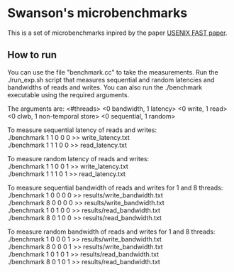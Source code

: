 # Swanson's microbenchmarks

This is a set of microbenchmarks inpired by the paper [USENIX FAST paper](https://www.usenix.org/conference/fast20/presentation/yang).


## How to run

You can use the file "benchmark.cc" to take the measurements. Run the ./run_exp.sh script that measures sequential and random latencies and bandwidths of reads and writes. You can also run the ./benchmark executable using the required arguments.

The arguments are: <#threads> <0 bandwidth, 1 latency> <0 write, 1 read> <0 clwb, 1 non-temporal store> <0 sequential, 1 random>

To measure sequential latency of reads and writes: <br />
   ./benchmark 1 1 0 0 0 >> write_latency.txt <br />
   ./benchmark 1 1 1 0 0 >> read_latency.txt  <br />
   
To measure random latency of reads and writes: <br />
   ./benchmark 1 1 0 0 1 >> write_latency.txt <br />
   ./benchmark 1 1 1 0 1 >> read_latency.txt  <br />
   
To measure sequential bandwidth of reads and writes for 1 and 8 threads: <br />
   ./benchmark 1 0 0 0 0 >> results/write_bandwidth.txt  <br />
   ./benchmark 8 0 0 0 0 >> results/write_bandwidth.txt  <br />
   ./benchmark 1 0 1 0 0 >> results/read_bandwidth.txt   <br />
   ./benchmark 8 0 1 0 0 >> results/read_bandwidth.txt   <br />

To measure random bandwidth of reads and writes for 1 and 8 threads: <br />
   ./benchmark 1 0 0 0 1 >> results/write_bandwidth.txt <br />
   ./benchmark 8 0 0 0 1 >> results/write_bandwidth.txt <br />
   ./benchmark 1 0 1 0 1 >> results/read_bandwidth.txt <br />
   ./benchmark 8 0 1 0 1 >> results/read_bandwidth.txt <br />
   
   
   
   

